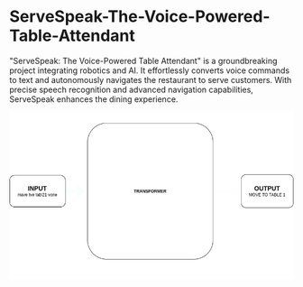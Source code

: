 # ServeSpeak-The-Voice-Powered-Table-Attendant
"ServeSpeak: The Voice-Powered Table Attendant" is a groundbreaking project integrating robotics and AI. It effortlessly converts voice commands to text and autonomously navigates the restaurant to serve customers. With precise speech recognition and advanced navigation capabilities, ServeSpeak enhances the dining experience.

![image](servespeak.png)